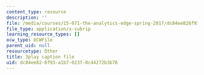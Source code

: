 ```yaml
---
content_type: resource
description: ''
file: /media/courses/15-071-the-analytics-edge-spring-2017/dc84ee826f93a1b7023f0c44272b3b76_ruFpq-_wpc0.srt
file_type: application/x-subrip
learning_resource_types: []
ocw_type: OCWFile
parent_uid: null
resourcetype: Other
title: 3play caption file
uid: dc84ee82-6f93-a1b7-023f-0c44272b3b76
---
```

